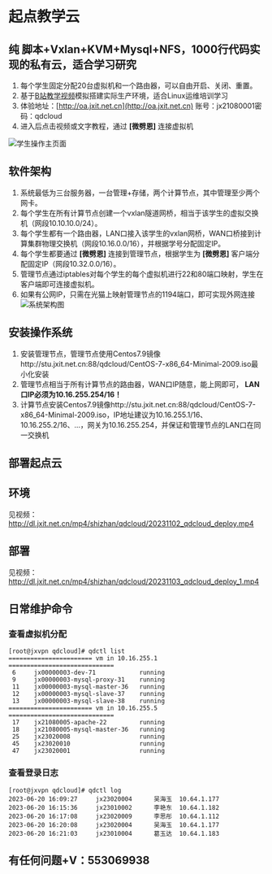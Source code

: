 # 起点教学云

## 纯 脚本+Vxlan+KVM+Mysql+NFS，1000行代码实现的私有云，适合学习研究
1. 每个学生固定分配20台虚拟机和一个路由器，可以自由开启、关闭、重置。
2. 基于[B站教学视频](https://space.bilibili.com/621002172)模拟搭建实际生产环境，适合Linux运维培训学习
3. 体验地址：[http://oa.jxit.net.cn](http://oa.jxit.net.cn) 账号：jx21080001密码：qdcloud
4. 进入后点击视频或文字教程，通过 **[微劈恩]** 连接虚拟机

![学生操作主页面](http://stu.jxit.net.cn:88/mianshi/image/shuoci2.png)

## 软件架构
1. 系统最低为三台服务器，一台管理+存储，两个计算节点，其中管理至少两个网卡。
2. 每个学生在所有计算节点创建一个vxlan隧道网桥，相当于该学生的虚拟交换机（网段10.10.10.0/24）。
3. 每个学生都有一个路由器，LAN口接入该学生的vxlan网桥，WAN口桥接到计算集群物理交换机（网段10.16.0.0/16），并根据学号分配固定IP。
3. 每个学生都要通过 **[微劈恩]** 连接到管理节点，根据学生为 **[微劈恩]** 客户端分配固定IP（网段10.32.0.0/16）。
4. 管理节点通过iptables对每个学生的每个虚拟机进行22和80端口映射，学生在客户端即可连接虚拟机。
5. 如果有公网IP，只需在光猫上映射管理节点的1194端口，即可实现外网连接
![系统架构图]([doc/qdcloud.png](http://stu.jxit.net.cn:88/mianshi/image/shuoci2.png))


## 安装操作系统
1.  安装管理节点，管理节点使用Centos7.9镜像http://stu.jxit.net.cn:88/qdcloud/CentOS-7-x86_64-Minimal-2009.iso最小化安装
2.  管理节点相当于所有计算节点的路由器，WAN口IP随意，能上网即可， **LAN口IP必须为10.16.255.254/16！** 
3.  计算节点安装Centos7.9镜像http://stu.jxit.net.cn:88/qdcloud/CentOS-7-x86_64-Minimal-2009.iso，IP地址建议为10.16.255.1/16、10.16.255.2/16、...，网关为10.16.255.254，并保证和管理节点的LAN口在同一交换机

## 部署起点云

## 环境
见视频：http://dl.jxit.net.cn/mp4/shizhan/qdcloud/20231102_qdcloud_deploy.mp4


## 部署
见视频：http://dl.jxit.net.cn/mp4/shizhan/qdcloud/20231103_qdcloud_deploy_1.mp4

## 日常维护命令
### 查看虚拟机分配
```
[root@jxvpn qdcloud]# qdctl list
======================= vm in 10.16.255.1 =============================
 6     jx00000003-dev-71            running
 9     jx00000003-mysql-proxy-31    running
 11    jx00000003-mysql-master-36   running
 12    jx00000003-mysql-slave-37    running
 13    jx00000003-mysql-slave-38    running
======================= vm in 10.16.255.5 =============================
 17    jx21080005-apache-22         running
 18    jx21080005-mysql-master-36   running
 25    jx23020008                   running
 45    jx23020010                   running
 47    jx23020001                   running
```

### 查看登录日志
```
[root@jxvpn qdcloud]# qdctl log
2023-06-20 16:09:27     jx23020004      吴海玉  10.64.1.177
2023-06-20 16:15:36     jx23010002      李艳东  10.64.1.182
2023-06-20 16:17:08     jx23020009      李思彤  10.64.1.112
2023-06-20 16:20:08     jx23020004      吴海玉  10.64.1.177
2023-06-20 16:21:03     jx23010004      葛玉达  10.64.1.183
```

## 有任何问题+V：553069938
